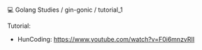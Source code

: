 💻 Golang Studies / gin-gonic / tutorial_1

Tutorial:
  - HunCoding: https://www.youtube.com/watch?v=F0i6mnzvRII
